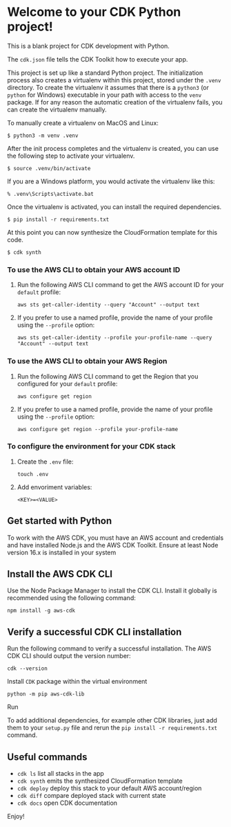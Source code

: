 
# Welcome to your CDK Python project!

This is a blank project for CDK development with Python.

The `cdk.json` file tells the CDK Toolkit how to execute your app.

This project is set up like a standard Python project.  The initialization
process also creates a virtualenv within this project, stored under the `.venv`
directory.  To create the virtualenv it assumes that there is a `python3`
(or `python` for Windows) executable in your path with access to the `venv`
package. If for any reason the automatic creation of the virtualenv fails,
you can create the virtualenv manually.

To manually create a virtualenv on MacOS and Linux:

```
$ python3 -m venv .venv
```

After the init process completes and the virtualenv is created, you can use the following
step to activate your virtualenv.

```
$ source .venv/bin/activate
```

If you are a Windows platform, you would activate the virtualenv like this:

```
% .venv\Scripts\activate.bat
```

Once the virtualenv is activated, you can install the required dependencies.

```
$ pip install -r requirements.txt
```

At this point you can now synthesize the CloudFormation template for this code.

```
$ cdk synth
```

### To use the AWS CLI to obtain your AWS account ID
1. Run the following AWS CLI command to get the AWS account ID for your `default` profile:

    ```
    aws sts get-caller-identity --query "Account" --output text
    ```

2. If you prefer to use a named profile, provide the name of your profile using the `--profile` option:

    ```
    aws sts get-caller-identity --profile your-profile-name --query "Account" --output text
    ```

### To use the AWS CLI to obtain your AWS Region
1. Run the following AWS CLI command to get the Region that you configured for your `default` profile:

    ```
    aws configure get region
    ```

2. If you prefer to use a named profile, provide the name of your profile using the `--profile` option:

    ```
    aws configure get region --profile your-profile-name
    ```

### To configure the environment for your CDK stack
1. Create the `.env` file:

    ```
    touch .env
    ```

2. Add envoriment variables:

    ```
    <KEY>=<VALUE>
    ```

## Get started with Python
To work with the AWS CDK, you must have an AWS account and credentials and have installed Node.js and the AWS CDK Toolkit. Ensure at least Node version 16.x is installed in your system

## Install the AWS CDK CLI
Use the Node Package Manager to install the CDK CLI. Install it globally is recommended using the following command:

    npm install -g aws-cdk

## Verify a successful CDK CLI installation
Run the following command to verify a successful installation. The AWS CDK CLI should output the version number:

    cdk --version

Install `CDK` package within the virtual environment

    python -m pip aws-cdk-lib

Run 


To add additional dependencies, for example other CDK libraries, just add
them to your `setup.py` file and rerun the `pip install -r requirements.txt`
command.

## Useful commands

 * `cdk ls`          list all stacks in the app
 * `cdk synth`       emits the synthesized CloudFormation template
 * `cdk deploy`      deploy this stack to your default AWS account/region
 * `cdk diff`        compare deployed stack with current state
 * `cdk docs`        open CDK documentation

Enjoy!
